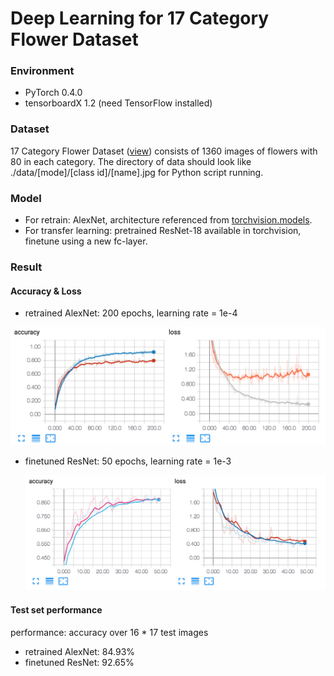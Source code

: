 # Deep Learning for 17 Category Flower Dataset

### Environment

- PyTorch 0.4.0
- tensorboardX 1.2 (need TensorFlow installed)

### Dataset

17 Category Flower Dataset ([view](http://www.robots.ox.ac.uk/~vgg/data/flowers/17/)) consists of 1360 images of flowers with 80 in each category. The directory of data should look like ./data/[mode]/[class id]/[name].jpg for Python script running.

### Model

- For retrain: AlexNet, architecture referenced from [torchvision.models](https://github.com/pytorch/vision/blob/master/torchvision/models/alexnet.py).
- For transfer learning: pretrained ResNet-18 available in torchvision, finetune using a new fc-layer.

### Result

#### Accuracy & Loss

- retrained AlexNet: 200 epochs, learning rate = 1e-4

![alexnet_acc_loss](./alexnet.PNG)

- finetuned ResNet: 50 epochs, learning rate = 1e-3

  ![resnet_acc_loss](./resnet.PNG)

#### Test set performance

performance: accuracy over 16 * 17 test images

- retrained AlexNet: 84.93%
- finetuned ResNet: 92.65%